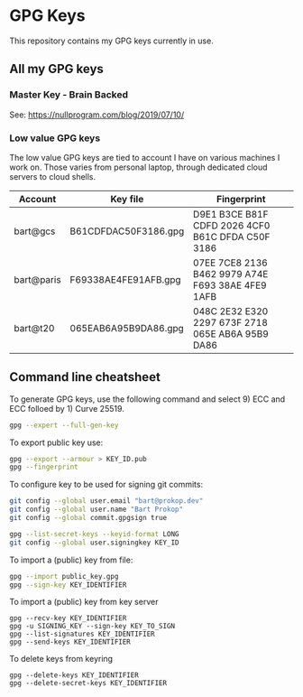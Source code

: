 # GPG Keys

This repository contains my GPG keys currently in use.

## All my GPG keys

### Master Key - Brain Backed

See: https://nullprogram.com/blog/2019/07/10/

### Low value GPG keys

The low value GPG keys are tied to account I have on various machines I work on.
Those varies from personal laptop, through dedicated cloud servers to cloud shells.

| Account    | Key file             | Fingerprint                                        |
| ---------- | -------------------- | -------------------------------------------------- |
| bart@gcs   | B61CDFDAC50F3186.gpg | D9E1 B3CE B81F CDFD 2026  4CF0 B61C DFDA C50F 3186 |
| bart@paris | F69338AE4FE91AFB.gpg | 07EE 7CE8 2136 B462 9979  A74E F693 38AE 4FE9 1AFB |
| bart@t20   | 065EAB6A95B9DA86.gpg | 048C 2E32 E320 2297 673F  2718 065E AB6A 95B9 DA86 |

## Command line cheatsheet

To generate GPG keys, use the following command and select 9) ECC and ECC folloed by 1) Curve 25519.

```bash
gpg --expert --full-gen-key
```

To export public key use:

```bash
gpg --export --armour > KEY_ID.pub
gpg --fingerprint
```

To configure key to be used for signing git commits:

```bash
git config --global user.email "bart@prokop.dev"
git config --global user.name "Bart Prokop"
git config --global commit.gpgsign true

gpg --list-secret-keys --keyid-format LONG
git config --global user.signingkey KEY_ID
```

To import a (public) key from file:

```bash
gpg --import public_key.gpg
gpg --sign-key KEY_IDENTIFIER
```

To import a (public) key from key server

```
gpg --recv-key KEY_IDENTIFIER
gpg -u SIGNING_KEY --sign-key KEY_TO_SIGN
gpg --list-signatures KEY_IDENTIFIER
gpg --send-keys KEY_IDENTIFIER
```

To delete keys from keyring

```
gpg --delete-keys KEY_IDENTIFIER
gpg --delete-secret-keys KEY_IDENTIFIER
```
